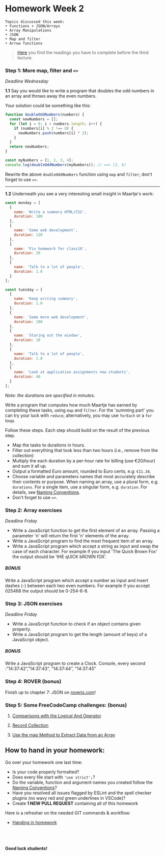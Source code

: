 # Homework Week 2

```
Topics discussed this week:
• Functions + JSON/Arrays
• Array Manipulations
• JSON
• Map and filter
• Arrow functions
```

> [Here](/Week3/README.md) you find the readings you have to complete before the third lecture.

### Step 1: More map, filter and `=>`

_Deadline Wednesday_

**1.1** Say you would like to write a program that doubles the odd numbers in an array and throws away the even numbers.

Your solution could be something like this:

```js
function doubleOddNumbers(numbers) {
  const newNumbers = [];
  for (let i = 0; i < numbers.length; i++) {
    if (numbers[i] % 2 !== 0) {
      newNumbers.push(numbers[i] * 2);
    }
  }
  return newNumbers;
}

const myNumbers = [1, 2, 3, 4];
console.log(doubleOddNumbers(myNumbers)); // ==> [2, 6]
```

Rewrite the above `doubleOddNumbers` function using `map` and `filter`; don't forget to use `=>`.

---

**1.2** Underneath you see a very interesting small insight in Maartje's work:

```js
const monday = [
  {
    name: 'Write a summary HTML/CSS',
    duration: 180
  },
  {
    name: 'Some web development',
    duration: 120
  },
  {
    name: 'Fix homework for class10',
    duration: 20
  },
  {
    name: 'Talk to a lot of people',
    duration: 1.0
  }
];

const tuesday = [
  {
    name: 'Keep writing summary',
    duration: 1.0
  },
  {
    name: 'Some more web development',
    duration: 180
  },
  {
    name: 'Staring out the window',
    duration: 10
  },
  {
    name: 'Talk to a lot of people',
    duration: 1.0
  },
  {
    name: 'Look at application assignments new students',
    duration: 40
  }
];
```

_Note: the durations are specified in minutes._

Write a program that computes how much Maartje has earned by completing these tasks, using `map` and `filter`. For the 'summing part' you can try your luck with `reduce`; alternatively, you may use `forEach` or a `for` loop.

Follow these steps. Each step should build on the result of the previous step.

- Map the tasks to durations in hours.
- Filter out everything that took less than two hours (i.e., remove from the collection)
- Multiply the each duration by a per-hour rate for billing (use €20/hour) and sum it all up.
- Output a formatted Euro amount, rounded to Euro cents, e.g: `€11.34`.
- Choose variable and parameters names that most accurately describe their contents or purpose. When naming an array, use a plural form, e.g. `durations`. For a single item, use a singular form, e.g. `duration`. For details, see [Naming Conventions](https://github.com/HackYourFuture/fundamentals/blob/master/fundamentals/naming_conventions.md).
- Don't forget to use `=>`.

### Step 2: Array exercises
_Deadline Friday_

- Write a JavaScript function to get the first element of an array. Passing a parameter 'n' will return the first 'n' elements of the array.
- Write a JavaScript program to find the most frequent item of an array.
- Write a JavaScript program which accept a string as input and swap the case of each character. For example if you input 'The Quick Brown Fox' the output should be 'tHE qUICK bROWN fOX’.

##### BONUS

Write a JavaScript program which accept a number as input and insert dashes (-) between each two even numbers. For example if you accept 025468 the output should be 0-254-6-8.

### Step 3: JSON exercises
_Deadline Friday_
- Write a JavaScript function to check if an object contains given property.
- Write a JavaScript program to get the length (amount of keys) of a JavaScript object.

##### BONUS

Write a JavaScript program to create a Clock.
Console, every second :”14:37:42”,”14:37:43", “14:37:44”, "14:37:45" 

### Step 4: ROVER (bonus)

Finish up to chapter 7: JSON on [roverjs.com](http://roverjs.com/)!

### Step 5: **Some FreeCodeCamp challenges:** (bonus)


1. [Comparisons with the Logical And Operator](https://www.freecodecamp.com/challenges/comparisons-with-the-logical-and-operator)

2. [Record Collection](https://www.freecodecamp.com/challenges/record-collection)

3. [Use the map Method to Extract Data from an Array](https://learn.freecodecamp.org/javascript-algorithms-and-data-structures/functional-programming/use-the-map-method-to-extract-data-from-an-array)


## How to hand in your homework:

Go over your homework one last time:

- Is your code properly formatted?
- Does every file start with `'use strict';`?
- Do the variable, function and argument names you created follow the [Naming Conventions](https://github.com/HackYourFuture/fundamentals/blob/master/fundamentals/naming_conventions.md)?
- Have you resolved all issues flagged by ESLint and the spell checker plugins (no wavy red and green underlines in VSCode)?
- Create  **1 NEW PULL REQUEST** containing all of this homework 

Here is a refresher on the needed GIT commands & workflow:

- [Handing in homework](https://github.com/HackYourFuture/fundamentals/blob/master/fundamentals/homework_pr.md)

</br></br>

#### Good luck students!
